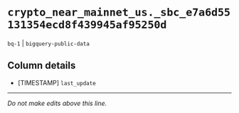 # `crypto_near_mainnet_us._sbc_e7a6d55131354ecd8f439945af95250d`
`bq-1` | `bigquery-public-data`

## Column details
* [TIMESTAMP] `last_update`

-------------------------------------------------------------------------------
*Do not make edits above this line.*
